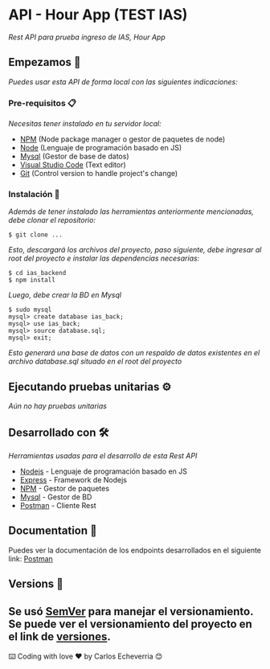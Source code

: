 # API - Hour App (TEST IAS)

_Rest API para prueba ingreso de IAS, Hour App_

## Empezamos 🚀

_Puedes usar esta API de forma local con las siguientes indicaciones:_

### Pre-requisitos 📋

_Necesitas tener instalado en tu servidor local:_

- [NPM](https://www.npmjs.com/) (Node package manager o gestor de paquetes de node)
- [Node](https://nodejs.org/es/) (Lenguaje de programación basado en JS)
- [Mysql](https://www.mysql.com/) (Gestor de base de datos)
- [Visual Studio Code](https://code.visualstudio.com/) (Text editor)
- [Git](https://git-scm.com/) (Control version to handle project's change)

### Instalación 🔧

_Además de tener instalado las herramientas anteriormente mencionadas, debe clonar el repositorio:_

```
$ git clone ...
```

_Esto, descargará los archivos del proyecto, paso siguiente, debe ingresar al root del proyecto e instalar las dependencias necesarias:_

```
$ cd ias_backend
$ npm install
```

_Luego, debe crear la BD en Mysql_

```
$ sudo mysql
mysql> create database ias_back;
mysql> use ias_back;
mysql> source database.sql;
mysql> exit;
```

_Esto generará una base de datos con un respaldo de datos existentes en el archivo database.sql situado en el root del proyecto_

## Ejecutando pruebas unitarias ⚙️

_Aún no hay pruebas unitarias_

## Desarrollado con 🛠️

_Herramientas usadas para el desarrollo de esta Rest API_

- [Nodejs](https://nodejs.org/es/) - Lenguaje de programación basado en JS
- [Express](https://expressjs.com/es/) - Framework de Nodejs
- [NPM](https://www.npmjs.com/) - Gestor de paquetes
- [Mysql](https://www.mysql.com/) - Gestor de BD
- [Postman](https://www.postman.com/) - Cliente Rest

## Documentation 📖

Puedes ver la documentación de los endpoints desarrollados en el siguiente link: [Postman](https://warped-meadow-174085.postman.co/collections/7073048-66a0d9fd-8672-47ea-af10-bce61eaf0fe9?version=latest&workspace=f74bb8ec-1537-4074-80f6-0b56bd3ee09b)

## Versions 📌

## Se usó [SemVer](http://semver.org/) para manejar el versionamiento. Se puede ver el versionamiento del proyecto en el link de [versiones](...).

⌨️ Coding with love ❤️ by Carlos Echeverria 😊
